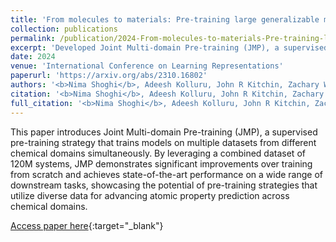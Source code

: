 ```yaml
---
title: 'From molecules to materials: Pre-training large generalizable models for atomic property prediction'
collection: publications
permalink: /publication/2024-From-molecules-to-materials-Pre-training-large-generalizable-models-for-atomic-property-prediction
excerpt: 'Developed Joint Multi-domain Pre-training (JMP), a supervised pre-training strategy that leverages diverse data to advance atomic property prediction across chemical domains, achieving state-of-the-art performance on 34 out of 40 downstream tasks.'
date: 2024
venue: 'International Conference on Learning Representations'
paperurl: 'https://arxiv.org/abs/2310.16802'
authors: '<b>Nima Shoghi</b>, Adeesh Kolluru, John R Kitchin, Zachary W Ulissi, C Lawrence Zitnick, Brandon M Wood'
citation: '<b>Nima Shoghi</b>, Adeesh Kolluru, John R Kitchin, Zachary W Ulissi, C Lawrence Zitnick, Brandon M Wood, International Conference on Learning Representations, 2024'
full_citation: '<b>Nima Shoghi</b>, Adeesh Kolluru, John R Kitchin, Zachary W Ulissi, C Lawrence Zitnick, Brandon M Wood, International Conference on Learning Representations, 2024'
---
```


This paper introduces Joint Multi-domain Pre-training (JMP), a supervised pre-training strategy that trains models on multiple datasets from different chemical domains simultaneously. By leveraging a combined dataset of 120M systems, JMP demonstrates significant improvements over training from scratch and achieves state-of-the-art performance on a wide range of downstream tasks, showcasing the potential of pre-training strategies that utilize diverse data for advancing atomic property prediction across chemical domains.

[Access paper here](https://arxiv.org/abs/2310.16802){:target="_blank"}

